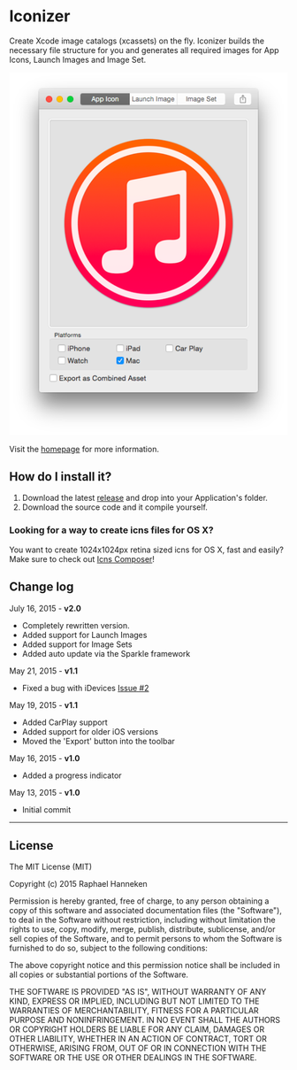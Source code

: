 # Iconizer #
Create Xcode image catalogs (xcassets) on the fly. Iconizer builds the necessary file structure for you and generates all required images for App Icons, Launch Images and Image Set.

![Iconizer](screenshot.png)

Visit the [homepage](http://behoernchen.github.io/iconizer/index.html) for more information. 

## How do I install it? ##

1. Download the latest [release](https://github.com/behoernchen/Iconizer/releases) and drop into your Application's folder.
2. Download the source code and it compile yourself.



### Looking for a way to create icns files for OS X? ###
You want to create 1024x1024px retina sized icns for OS X, fast and easily? Make sure to check out [Icns Composer](https://github.com/behoernchen/IcnsComposer)!


## Change log ##

July 16, 2015 - __v2.0__
- Completely rewritten version.
- Added support for Launch Images
- Added support for Image Sets
- Added auto update via the Sparkle framework

May 21, 2015 - __v1.1__
- Fixed a bug with iDevices [Issue #2](https://github.com/behoernchen/Iconizer/issues/2)

May 19, 2015 - __v1.1__
- Added CarPlay support
- Added support for older iOS versions
- Moved the 'Export' button into the toolbar

May 16, 2015 - __v1.0__
- Added a progress indicator

May 13, 2015 - __v1.0__
- Initial commit


----------

## License ##

The MIT License (MIT)

Copyright (c) 2015 Raphael Hanneken

Permission is hereby granted, free of charge, to any person obtaining a copy
of this software and associated documentation files (the "Software"), to deal
in the Software without restriction, including without limitation the rights
to use, copy, modify, merge, publish, distribute, sublicense, and/or sell
copies of the Software, and to permit persons to whom the Software is
furnished to do so, subject to the following conditions:

The above copyright notice and this permission notice shall be included in
all copies or substantial portions of the Software.

THE SOFTWARE IS PROVIDED "AS IS", WITHOUT WARRANTY OF ANY KIND, EXPRESS OR
IMPLIED, INCLUDING BUT NOT LIMITED TO THE WARRANTIES OF MERCHANTABILITY,
FITNESS FOR A PARTICULAR PURPOSE AND NONINFRINGEMENT. IN NO EVENT SHALL THE
AUTHORS OR COPYRIGHT HOLDERS BE LIABLE FOR ANY CLAIM, DAMAGES OR OTHER
LIABILITY, WHETHER IN AN ACTION OF CONTRACT, TORT OR OTHERWISE, ARISING FROM,
OUT OF OR IN CONNECTION WITH THE SOFTWARE OR THE USE OR OTHER DEALINGS IN
THE SOFTWARE.
